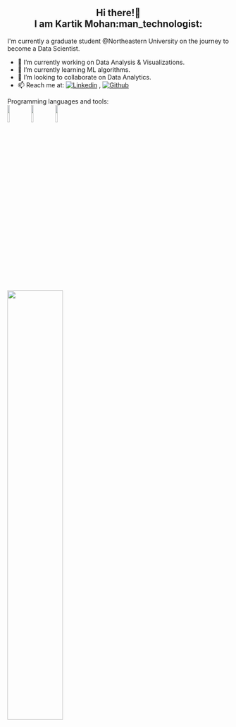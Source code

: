 <h2 align="center">Hi there!👋<br> I am Kartik Mohan:man_technologist:</h2>

<p>I'm currently a graduate student @Northeastern University on the journey to become a Data Scientist.</p>

- 🔭 I’m currently working on Data Analysis & Visualizations.
- 🌱 I’m currently learning ML algorithms.
- 👯 I’m looking to collaborate on Data Analytics.
- 📫 Reach me at: [![Linkedin](https://img.shields.io/badge/-LinkedIn-blue?style=flat&logo=Linkedin&logoColor=white)](https://www.linkedin.com/in/mohan-kartik/) , [![Github](https://img.shields.io/badge/-Github-000?style=flat&logo=Github&logoColor=white)](https://github.com/kartik-mohan)


<p>
Programming languages and tools: <br>
<code><img width="10%" src="https://www.vectorlogo.zone/logos/python/python-ar21.svg"></code>
<code><img width="10%" src="https://www.vectorlogo.zone/logos/r-project/r-project-ar21.svg"></code>
<code><img width="10%" src="https://www.vectorlogo.zone/logos/mysql/mysql-ar21.svg"></code>
</p>
 <br>
<img width="50%" align="center" src="https://github-readme-stats.vercel.app/api?username=mohan-kartik&show_icons=true&hide_border=true" />
